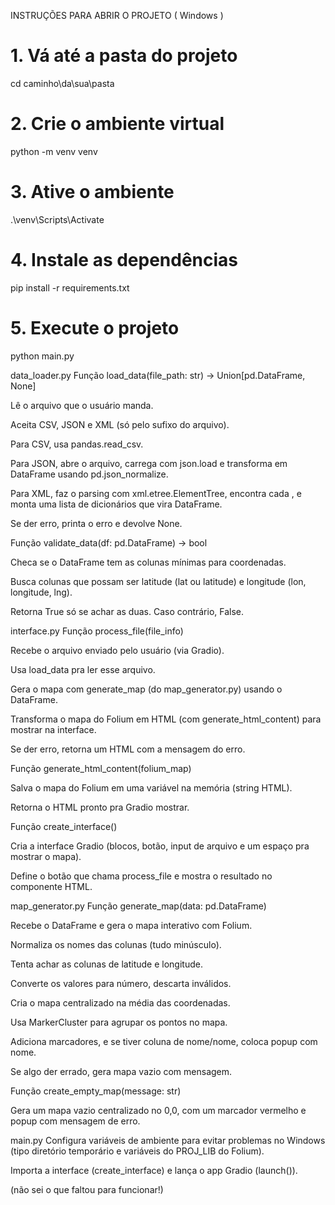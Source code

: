 INSTRUÇÕES PARA ABRIR O PROJETO ( Windows )

# 1. Vá até a pasta do projeto

cd caminho\da\sua\pasta

# 2. Crie o ambiente virtual

python -m venv venv

# 3. Ative o ambiente

.\venv\Scripts\Activate

# 4. Instale as dependências

pip install -r requirements.txt

# 5. Execute o projeto

python main.py

data_loader.py
Função load_data(file_path: str) -> Union[pd.DataFrame, None]

Lê o arquivo que o usuário manda.

Aceita CSV, JSON e XML (só pelo sufixo do arquivo).

Para CSV, usa pandas.read_csv.

Para JSON, abre o arquivo, carrega com json.load e transforma em DataFrame usando pd.json_normalize.

Para XML, faz o parsing com xml.etree.ElementTree, encontra cada <item>, e monta uma lista de dicionários que vira DataFrame.

Se der erro, printa o erro e devolve None.

Função validate_data(df: pd.DataFrame) -> bool

Checa se o DataFrame tem as colunas mínimas para coordenadas.

Busca colunas que possam ser latitude (lat ou latitude) e longitude (lon, longitude, lng).

Retorna True só se achar as duas. Caso contrário, False.

interface.py
Função process_file(file_info)

Recebe o arquivo enviado pelo usuário (via Gradio).

Usa load_data pra ler esse arquivo.

Gera o mapa com generate_map (do map_generator.py) usando o DataFrame.

Transforma o mapa do Folium em HTML (com generate_html_content) para mostrar na interface.

Se der erro, retorna um HTML com a mensagem do erro.

Função generate_html_content(folium_map)

Salva o mapa do Folium em uma variável na memória (string HTML).

Retorna o HTML pronto pra Gradio mostrar.

Função create_interface()

Cria a interface Gradio (blocos, botão, input de arquivo e um espaço pra mostrar o mapa).

Define o botão que chama process_file e mostra o resultado no componente HTML.

map_generator.py
Função generate_map(data: pd.DataFrame)

Recebe o DataFrame e gera o mapa interativo com Folium.

Normaliza os nomes das colunas (tudo minúsculo).

Tenta achar as colunas de latitude e longitude.

Converte os valores para número, descarta inválidos.

Cria o mapa centralizado na média das coordenadas.

Usa MarkerCluster para agrupar os pontos no mapa.

Adiciona marcadores, e se tiver coluna de nome/nome, coloca popup com nome.

Se algo der errado, gera mapa vazio com mensagem.

Função create_empty_map(message: str)

Gera um mapa vazio centralizado no 0,0, com um marcador vermelho e popup com mensagem de erro.

main.py
Configura variáveis de ambiente para evitar problemas no Windows (tipo diretório temporário e variáveis do PROJ_LIB do Folium).

Importa a interface (create_interface) e lança o app Gradio (launch()).

(não sei o que faltou para funcionar!)
